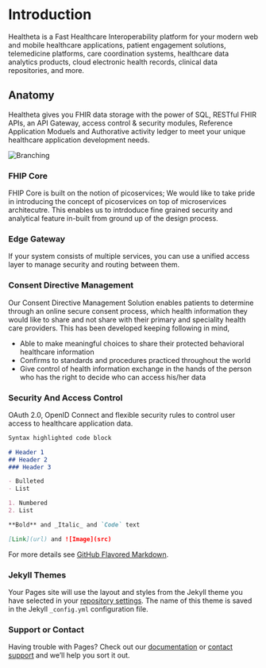 # Introduction

Healtheta is a Fast Healthcare Interoperability platform for your modern web and mobile healthcare applications, patient engagement solutions, telemedicine platforms, care coordination systems, healthcare data analytics products, cloud electronic health records, clinical data repositories, and more.

## Anatomy

Healtheta gives you FHIR data storage with the power of SQL, RESTful FHIR APIs, an API Gateway, access control & security modules, Reference Application Moduels and Authorative activity ledger to meet your unique healthcare application development needs.

![Branching](https://user-images.githubusercontent.com/43714632/47487379-f7760600-d85f-11e8-827e-0727bb01dc7a.jpg)

### FHIP Core
FHIP Core is built on the notion of picoservices; We would like to take pride in introducing the concept of picoservices on top of microservices architecutre. This enables us to intrdoduce fine grained security and analytical feature in-built from ground up of the design process. 

### Edge Gateway
If your system consists of multiple services, you can use a unified access layer to manage security and routing between them.

### Consent Directive Management 
Our Consent Directive Management Solution enables patients  to determine through an online secure consent process, which health information they would like to share and not share with their primary and speciality health care providers. This has been developed keeping following in mind,
- Able to make meaningful choices to share their protected behavioral healthcare information
- Confirms to standards and procedures practiced throughout the world
- Give control of health information exchange in the hands of the person who has the right to decide who can access his/her data 

### Security And Access Control
OAuth 2.0, OpenID Connect and flexible security rules to control user access to healthcare application data.















```markdown
Syntax highlighted code block

# Header 1
## Header 2
### Header 3

- Bulleted
- List

1. Numbered
2. List

**Bold** and _Italic_ and `Code` text

[Link](url) and ![Image](src)
```

For more details see [GitHub Flavored Markdown](https://guides.github.com/features/mastering-markdown/).

### Jekyll Themes

Your Pages site will use the layout and styles from the Jekyll theme you have selected in your [repository settings](https://github.com/healtheta/healtheta.github.io/settings). The name of this theme is saved in the Jekyll `_config.yml` configuration file.

### Support or Contact

Having trouble with Pages? Check out our [documentation](https://help.github.com/categories/github-pages-basics/) or [contact support](https://github.com/contact) and we’ll help you sort it out.

